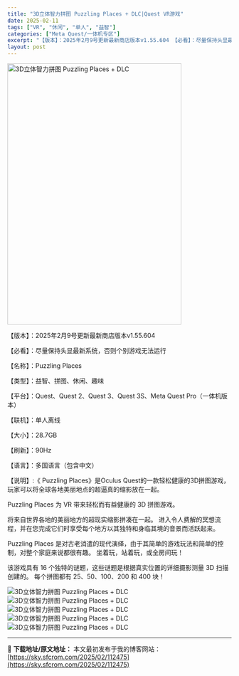 ```yaml
---
title: "3D立体智力拼图 Puzzling Places + DLC|Quest VR游戏"
date: 2025-02-11
tags: ["VR", "休闲", "单人", "益智"]
categories: ["Meta Quest/一体机专区"]
excerpt: "【版本】：2025年2月9号更新最新商店版本v1.55.604 【必看】：尽量保持头显最新系统，否则个别游戏无法运行 【名称】：Puzzling Places 【类型】：益智、拼图、休闲、趣味 【平台】：Quest、Quest 2、Quest 3、Quest 3S、Meta Quest Pro（一体&hellip;"
layout: post
---
```


<img title="puzzling_places-5781514.webp" src="https://sky.sfcrom.com/wp-content/uploads/2025/02/20250211_67ab1ac2b9351.webp" alt="3D立体智力拼图 Puzzling Places + DLC" width="391" height="587" />

【版本】：2025年2月9号更新最新商店版本v1.55.604

【必看】：尽量保持头显最新系统，否则个别游戏无法运行

【名称】：Puzzling Places

【类型】：益智、拼图、休闲、趣味

【平台】：Quest、Quest 2、Quest 3、Quest 3S、Meta Quest Pro（一体机版本）

【联机】：单人离线

【大小】：28.7GB

【刷新】：90Hz

【语言】：多国语言（包含中文）

【说明】:《 Puzzling Places》是Oculus Quest的一款轻松健康的3D拼图游戏，玩家可以将全球各地美丽地点的超逼真的缩影放在一起。

Puzzling Places 为 VR 带来轻松而有益健康的 3D 拼图游戏。

将来自世界各地的美丽地方的超现实缩影拼凑在一起。 进入令人费解的冥想流程，并在您完成它们时享受每个地方以其独特和身临其境的音景而活跃起来。

Puzzling Places 是对古老消遣的现代演绎，由于其简单的游戏玩法和简单的控制，对整个家庭来说都很有趣。 坐着玩，站着玩，或全房间玩！

该游戏具有 16 个独特的谜题，这些谜题是根据真实位置的详细摄影测量 3D 扫描创建的。 每个拼图都有 25、50、100、200 和 400 块！

<img title="QQ截图20210903190347-800x446.webp" src="https://sky.sfcrom.com/wp-content/uploads/2025/02/20250211_67ab1ac5479bf.webp" alt="3D立体智力拼图 Puzzling Places + DLC" />
<img title="QQ截图20210903190355-800x449.webp" src="https://sky.sfcrom.com/wp-content/uploads/2025/02/20250211_67ab1ac78fd0a.webp" alt="3D立体智力拼图 Puzzling Places + DLC" />
<img title="QQ截图20210903190402-800x447.webp" src="https://sky.sfcrom.com/wp-content/uploads/2025/02/20250211_67ab1acabbaf1.webp" alt="3D立体智力拼图 Puzzling Places + DLC" />
<img title="QQ截图20210903190409-800x447.webp" src="https://sky.sfcrom.com/wp-content/uploads/2025/02/20250211_67ab1acd995b3.webp" alt="3D立体智力拼图 Puzzling Places + DLC" />
<img title="QQ截图20210903190417-800x447.webp" src="https://sky.sfcrom.com/wp-content/uploads/2025/02/20250211_67ab1acfcce81.webp" alt="3D立体智力拼图 Puzzling Places + DLC" />

---
📖 **下载地址/原文地址：** 本文最初发布于我的博客网站：[https://sky.sfcrom.com/2025/02/112475](https://sky.sfcrom.com/2025/02/112475)
